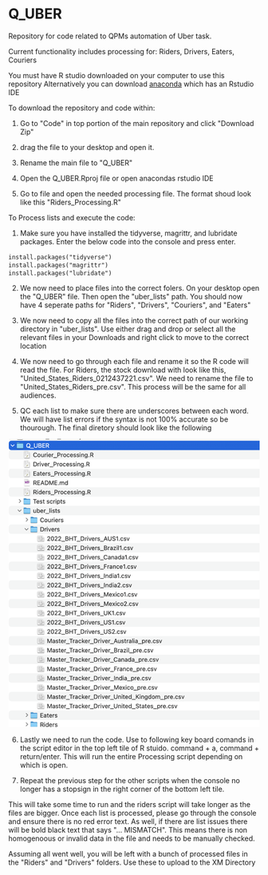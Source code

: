 # Q_UBER
Repository for code related to QPMs automation of Uber task. 

Current functionality includes processing for:
  Riders,
  Drivers,
  Eaters,
  Couriers

You must have R studio downloaded on your computer to use this repository
Alternatively you can download [anaconda](https://www.anaconda.com/) which has an Rstudio IDE

To download the repository and code within:

1. Go to "Code" in top portion of the main repository and click "Download Zip" 

2. drag the file to your desktop and open it. 

3. Rename the main file to "Q_UBER"

4. Open the Q_UBER.Rproj file or open anacondas rstudio IDE 

5. Go to file and open the needed processing file. The format shoud look like this "Riders_Processing.R"

To Process lists and execute the code:

1. Make sure you have installed the tidyverse, magrittr, and lubridate packages. Enter the below code into the console and press enter.
```{R} 
install.packages("tidyverse")
install.packages("magrittr")
install.packages("lubridate")
```

2. We now need to place files into the correct folers. On your desktop open the "Q_UBER" file. Then open the "uber_lists" path. You should now have 4 seperate paths for "Riders", "Drivers", "Couriers", and "Eaters"

3. We now need to copy all the files into the correct path of our working directory in "uber_lists". Use either drag and drop or select all the relevant files in your Downloads and right click to move to the correct location

4. We now need to go through each file and rename it so the R code will read the file. For Riders, the stock download with look like this, "United_States_Riders_0212437221.csv". We need to rename the file to "United_States_Riders_pre.csv". This process will be the same for all audiences.

5. QC each list to make sure there are underscores between each word. We will have list errors if the syntax is not 100% accurate so be thourough. The final diretory should look like the following 

![alt text](https://github.com/ryan-flake/Q_UBER/blob/main/directory_example.png?raw=true)

6. Lastly we need to run the code. Use to following key board comands in the script editor in the top left tile of R stuido. command + a, command + return/enter. This will run the entire Processing script depending on which is open. 

7. Repeat the previous step for the other scripts when the console no longer has a stopsign in the right corner of the bottom left tile. 

This will take some time to run and the riders script will take longer as the files are bigger. Once each list is processed, please go through the console and ensure there is no red error text. As well, if there are list issues there will be bold black text that says "... MISMATCH". This means there is non homogenoous or invalid data in the file and needs to be manually checked.

Assuming all went well, you will be left with a bunch of processed files in the "Riders" and "Drivers" folders. Use these to upload to the XM Directory







  

